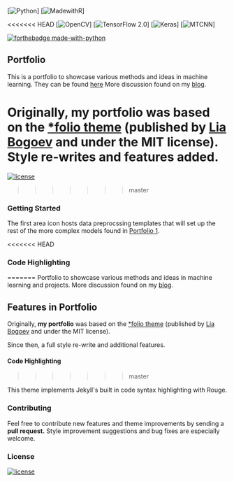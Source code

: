 [![Python](https://img.shields.io/badge/python-3.6%2B-brightgreen)]
[![MadewithR](https://img.shields.io/badge/R-3.0.1%2B-blue)]

<<<<<<< HEAD
[![OpenCV](https://img.shields.io/badge/OpenCV-4.1.2-green)]
[![TensorFlow 2.0](https://aleen42.github.io/badges/src/tensorflow.svg)]
[![Keras](https://img.shields.io/badge/keras-2.3.1-green)]
[![MTCNN](https://img.shields.io/badge/MTCNN-0.1.0-green)]

[![forthebadge made-with-python](http://ForTheBadge.com/images/badges/made-with-python.svg)](https://www.python.org/)

## Portfolio

This is a portfolio to showcase various methods and ideas in machine learning. They can be found [here](/projects/) More discussion found on my [blog](https://jeremywood.ai).

Originally, my portfolio was based on the [\*folio theme](https://github.com/bogoli/-folio) (published by [Lia Bogoev](http://liabogoev.com) and under the MIT license). Style re-writes and features added.
=======
[![license](https://img.shields.io/github/license/mashape/apistatus.svg?maxAge=2592000)](https://github.com/jeremywood-ai/portfolio/blob/master/LICENSE)
>>>>>>> master

### Getting Started

The first area icon hosts data preprocssing templates that will set up the rest of the more complex models found in [Portfolio 1](/_projects/1-Project.md).

<<<<<<< HEAD
### Code Highlighting
=======
Portfolio to showcase various methods and ideas in machine learning and projects. More discussion found on my [blog](https://jeremywood.ai).

## Features in Portfolio

Originally, **my portfolio** was based on the [\*folio theme](https://github.com/bogoli/-folio) (published by [Lia Bogoev](http://liabogoev.com) and under the MIT license).

Since then, a full style re-write and additional features.

#### Code Highlighting
>>>>>>> master

This theme implements Jekyll's built in code syntax highlighting with Rouge.

### Contributing

Feel free to contribute new features and theme improvements by sending a **pull request.** Style improvement suggestions and bug fixes are especially welcome.

### License

[![license](https://img.shields.io/github/license/mashape/apistatus.svg?maxAge=2592000)](https://github.com/jeremywood-ai/portfolio/blob/master/LICENSE)
